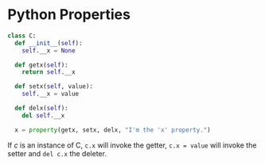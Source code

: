 # Python Properties

```python
class C:
  def __init__(self):
    self.__x = None

  def getx(self):
    return self.__x

  def setx(self, value):
    self.__x = value

  def delx(self):
    del self.__x

  x = property(getx, setx, delx, "I'm the 'x' property.")

```

If _c_ is an instance of C, ```c.x``` will invoke the getter, ```c.x = value``` will invoke the setter and ```del c.x``` the deleter. 

